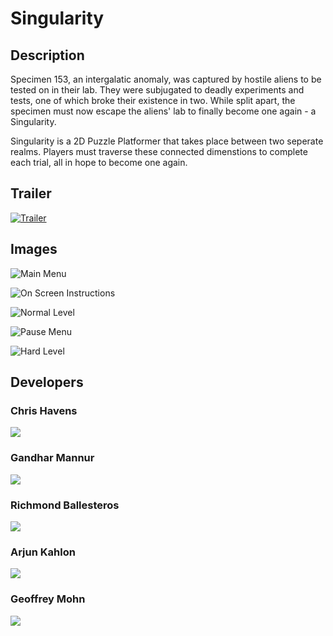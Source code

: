 # Singularity

## Description
Specimen 153, an intergalatic anomaly, was captured by hostile aliens to be tested on in their lab. They were subjugated to deadly experiments and tests, one of which broke their existence in two. While split apart, the specimen must now escape the aliens' lab to finally become one again - a Singularity.

Singularity is a 2D Puzzle Platformer that takes place between two seperate realms. Players must traverse these connected dimenstions to complete each trial, all in hope to become one again.

## Trailer
[![Trailer](https://img.youtube.com/vi/sW9npZVpiMI/0.jpg)](https://www.youtube.com/watch?v=sW9npZVpiMI)

## Images

![Main Menu](/Solidarity/Assets/Images/Menu.png)

![On Screen Instructions](/Solidarity/Assets/Images/OnScreenInstructions.png)

![Normal Level](/Solidarity/Assets/Images/NormalLevel.png)

![Pause Menu](/Solidarity/Assets/Images/PauseMenu.jpg)

![Hard Level](/Solidarity/Assets/Images/HardLevel.png)

## Developers

### Chris Havens

![](/Solidarity/Assets/Images/ChrisHavens.jpg)

### Gandhar Mannur

![](/Solidarity/Assets/Images/GandharMannur.png)

### Richmond Ballesteros

![](/Solidarity/Assets/Images/RichmondBallesteros.jpg)

### Arjun Kahlon

![](/Solidarity/Assets/Images/ArjunKahlon.png)

### Geoffrey Mohn

![](/Solidarity/Assets/Images/GeoffreyMohn.jpg)
